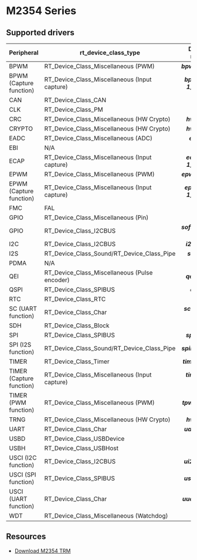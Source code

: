 # M2354 Series

## Supported drivers

| Peripheral | rt_device_class_type | Device name |
| ------ | ----  | :------:  |
| BPWM | RT_Device_Class_Miscellaneous (PWM) | ***bpwm[0-1]*** |
| BPWM (Capture function)| RT_Device_Class_Miscellaneous (Input capture) | ***bpwm[0-1]i[0-5]*** |
| CAN | RT_Device_Class_CAN | ***can0*** |
| CLK | RT_Device_Class_PM | ***pm*** |
| CRC | RT_Device_Class_Miscellaneous (HW Crypto) | ***hwcryto*** |
| CRYPTO | RT_Device_Class_Miscellaneous (HW Crypto) | ***hwcryto*** |
| EADC | RT_Device_Class_Miscellaneous (ADC) | ***eadc0*** |
| EBI | N/A | ***N/A*** |
| ECAP | RT_Device_Class_Miscellaneous (Input capture) | ***ecap[0-1]i[0-2]*** |
| EPWM | RT_Device_Class_Miscellaneous (PWM) | ***epwm[0-1]*** |
| EPWM (Capture function) | RT_Device_Class_Miscellaneous (Input capture) | ***epwm[0-1]i[0-5]*** |
| FMC | FAL | ***N/A*** |
| GPIO | RT_Device_Class_Miscellaneous (Pin) | ***gpio*** |
| GPIO | RT_Device_Class_I2CBUS | ***softi2c0[0-1]*** |
| I2C | RT_Device_Class_I2CBUS | ***i2c[0-2]*** |
| I2S | RT_Device_Class_Sound/RT_Device_Class_Pipe | ***sound0*** |
| PDMA | N/A | ***N/A*** |
| QEI | RT_Device_Class_Miscellaneous (Pulse encoder) | ***qei[0-1]*** |
| QSPI | RT_Device_Class_SPIBUS | ***qspi0*** |
| RTC | RT_Device_Class_RTC | ***rtc*** |
| SC (UART function) | RT_Device_Class_Char | ***scuart[0-2]*** |
| SDH | RT_Device_Class_Block | ***sdh0*** |
| SPI | RT_Device_Class_SPIBUS | ***spi[0-3]*** |
| SPI (I2S function) | RT_Device_Class_Sound/RT_Device_Class_Pipe | ***spii2s[0-3]*** |
| TIMER | RT_Device_Class_Timer | ***timer[0-5]*** |
| TIMER (Capture function) | RT_Device_Class_Miscellaneous (Input capture) | ***timer[0-5]i0*** |
| TIMER (PWM function) | RT_Device_Class_Miscellaneous (PWM) | ***tpwm[0-5]*** |
| TRNG | RT_Device_Class_Miscellaneous (HW Crypto) | ***hwcryto*** |
| UART | RT_Device_Class_Char | ***uart[0-5]*** |
| USBD | RT_Device_Class_USBDevice | ***usbd*** |
| USBH | RT_Device_Class_USBHost | ***usbh*** |
| USCI (I2C function) | RT_Device_Class_I2CBUS | ***ui2c[0-1]*** |
| USCI (SPI function) | RT_Device_Class_SPIBUS | ***uspi[0-1]*** |
| USCI (UART function) | RT_Device_Class_Char | ***uuart[0-1]*** |
| WDT | RT_Device_Class_Miscellaneous (Watchdog) | ***wdt*** |


## Resources
* [Download M2354 TRM][1]

  [1]: https://www.nuvoton.com/resource-download.jsp?tp_GUID=DA05-M2354